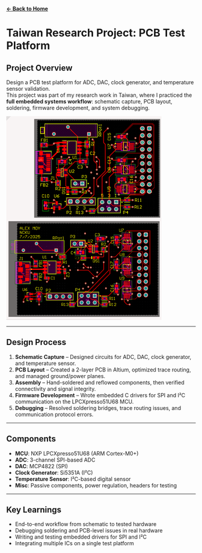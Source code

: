 **[← Back to Home](../README.md)**

# Taiwan Research Project: PCB Test Platform

## Project Overview
Design a PCB test platform for ADC, DAC, clock generator, and temperature sensor validation.  
This project was part of my research work in Taiwan, where I practiced the **full embedded systems workflow**: schematic capture, PCB layout, soldering, firmware development, and system debugging.

![PCB Layout](../images/PCBDesign.png)

---

## Design Process
1. **Schematic Capture** – Designed circuits for ADC, DAC, clock generator, and temperature sensor.  
2. **PCB Layout** – Created a 2-layer PCB in Altium, optimized trace routing, and managed ground/power planes.  
3. **Assembly** – Hand-soldered and reflowed components, then verified connectivity and signal integrity.  
4. **Firmware Development** – Wrote embedded C drivers for SPI and I²C communication on the LPCXpresso51U68 MCU.  
5. **Debugging** – Resolved soldering bridges, trace routing issues, and communication protocol errors.  

---

## Components
- **MCU**: NXP LPCXpresso51U68 (ARM Cortex-M0+)  
- **ADC**: 3-channel SPI-based ADC  
- **DAC**: MCP4822 (SPI)  
- **Clock Generator**: Si5351A (I²C)  
- **Temperature Sensor**: I²C-based digital sensor  
- **Misc**: Passive components, power regulation, headers for testing  

---

## Key Learnings
- End-to-end workflow from schematic to tested hardware  
- Debugging soldering and PCB-level issues in real hardware  
- Writing and testing embedded drivers for SPI and I²C  
- Integrating multiple ICs on a single test platform
